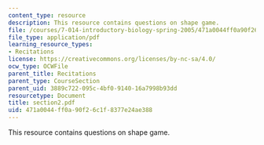 ```yaml
---
content_type: resource
description: This resource contains questions on shape game.
file: /courses/7-014-introductory-biology-spring-2005/471a0044ff0a90f26c1f8377e24ae388_section2.pdf
file_type: application/pdf
learning_resource_types:
- Recitations
license: https://creativecommons.org/licenses/by-nc-sa/4.0/
ocw_type: OCWFile
parent_title: Recitations
parent_type: CourseSection
parent_uid: 3889c722-095c-4bf0-9140-16a7998b93dd
resourcetype: Document
title: section2.pdf
uid: 471a0044-ff0a-90f2-6c1f-8377e24ae388
---
```

This resource contains questions on shape game.